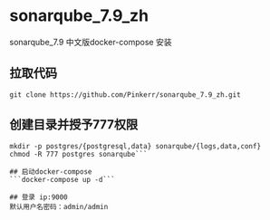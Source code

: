 # sonarqube_7.9_zh
sonarqube_7.9 中文版docker-compose 安装

## 拉取代码
```git clone https://github.com/Pinkerr/sonarqube_7.9_zh.git```

## 创建目录并授予777权限
```cd sonarqube_7.9_zh
mkdir -p postgres/{postgresql,data} sonarqube/{logs,data,conf}
chmod -R 777 postgres sonarqube```

## 启动docker-compose
```docker-compose up -d```

## 登录 ip:9000
默认用户名密码：admin/admin
